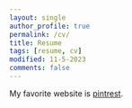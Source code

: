 ```yaml
---
layout: single
author_profile: true
permalink: /cv/
title: Resume
tags: [resume, cv]
modified: 11-5-2023
comments: false
---
```




My favorite website is [pintrest](https://www.pintrest.com/).







